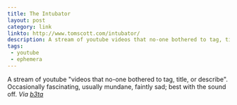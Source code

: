 ```yaml
---
title: The Intubator
layout: post
category: link
linkto: http://www.tomscott.com/intubator/
description: A stream of youtube videos that no-one bothered to tag, title, or describe.
tags:
 - youtube
 - ephemera
---
```

A stream of youtube "videos that no-one bothered to tag, title, or describe". Occasionally fascinating, usually mundane, faintly sad; best with the sound off.
_Via [b3ta](http://b3ta.com/newsletter/issue395/)_